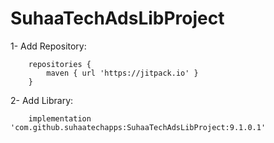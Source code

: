 # SuhaaTechAdsLibProject

1-	Add Repository:

		repositories {
			maven { url 'https://jitpack.io' }
		}

2-	Add Library:

  		implementation 'com.github.suhaatechapps:SuhaaTechAdsLibProject:9.1.0.1'
	

